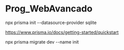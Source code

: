 # Prog_WebAvancado

npx prisma init --datasource-provider sqlite


https://www.prisma.io/docs/getting-started/quickstart


npx prisma migrate dev --name init

